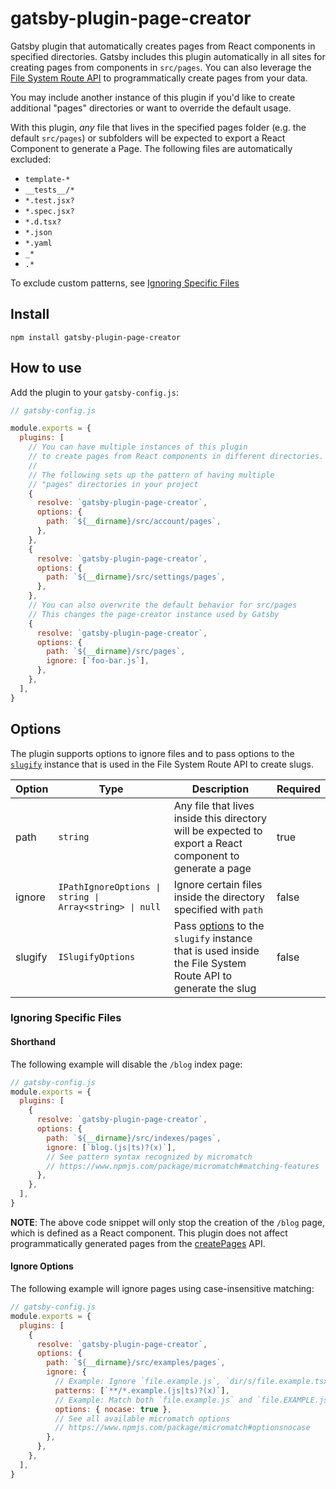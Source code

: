 # gatsby-plugin-page-creator

Gatsby plugin that automatically creates pages from React components in specified directories. Gatsby
includes this plugin automatically in all sites for creating pages from components in `src/pages`. You can also leverage the [File System Route API](https://www.gatsbyjs.com/docs/file-system-route-api/) to programmatically create pages from your data.

You may include another instance of this plugin if you'd like to create additional "pages" directories or want to override the default usage.

With this plugin, _any_ file that lives in the specified pages folder (e.g. the default `src/pages`) or subfolders will be expected to export a React Component to generate a Page. The following files are automatically excluded:

- `template-*`
- `__tests__/*`
- `*.test.jsx?`
- `*.spec.jsx?`
- `*.d.tsx?`
- `*.json`
- `*.yaml`
- `_*`
- `.*`

To exclude custom patterns, see [Ignoring Specific Files](#ignoring-specific-files)

## Install

`npm install gatsby-plugin-page-creator`

## How to use

Add the plugin to your `gatsby-config.js`:

```javascript
// gatsby-config.js

module.exports = {
  plugins: [
    // You can have multiple instances of this plugin
    // to create pages from React components in different directories.
    //
    // The following sets up the pattern of having multiple
    // "pages" directories in your project
    {
      resolve: `gatsby-plugin-page-creator`,
      options: {
        path: `${__dirname}/src/account/pages`,
      },
    },
    {
      resolve: `gatsby-plugin-page-creator`,
      options: {
        path: `${__dirname}/src/settings/pages`,
      },
    },
    // You can also overwrite the default behavior for src/pages
    // This changes the page-creator instance used by Gatsby
    {
      resolve: `gatsby-plugin-page-creator`,
      options: {
        path: `${__dirname}/src/pages`,
        ignore: [`foo-bar.js`],
      },
    },
  ],
}
```

## Options

The plugin supports options to ignore files and to pass options to the [`slugify`](https://github.com/sindresorhus/slugify) instance that is used in the File System Route API to create slugs.

| Option  | Type                                         | Description                                                                                                                                                  | Required |
| ------- | -------------------------------------------- | ------------------------------------------------------------------------------------------------------------------------------------------------------------ | -------- |
| path    | `string`                                     | Any file that lives inside this directory will be expected to export a React component to generate a page                                                    | true     |
| ignore  | `IPathIgnoreOptions ∣ string ∣ Array<string> ∣ null` | Ignore certain files inside the directory specified with `path`                                                                                              | false    |
| slugify | `ISlugifyOptions`                            | Pass [options](https://github.com/sindresorhus/slugify#options) to the `slugify` instance that is used inside the File System Route API to generate the slug | false    |

### Ignoring Specific Files

#### Shorthand

The following example will disable the `/blog` index page:

```javascript
// gatsby-config.js
module.exports = {
  plugins: [
    {
      resolve: `gatsby-plugin-page-creator`,
      options: {
        path: `${__dirname}/src/indexes/pages`,
        ignore: [`blog.(js|ts)?(x)`],
        // See pattern syntax recognized by micromatch
        // https://www.npmjs.com/package/micromatch#matching-features
      },
    },
  ],
}
```

**NOTE**: The above code snippet will only stop the creation of the `/blog` page, which is defined as a React component.
This plugin does not affect programmatically generated pages from the [createPages](https://www.gatsbyjs.com/docs/node-apis#createPages) API.

#### Ignore Options

The following example will ignore pages using case-insensitive matching:

```javascript
// gatsby-config.js
module.exports = {
  plugins: [
    {
      resolve: `gatsby-plugin-page-creator`,
      options: {
        path: `${__dirname}/src/examples/pages`,
        ignore: {
          // Example: Ignore `file.example.js`, `dir/s/file.example.tsx`
          patterns: [`**/*.example.(js|ts)?(x)`],
          // Example: Match both `file.example.js` and `file.EXAMPLE.js`
          options: { nocase: true },
          // See all available micromatch options
          // https://www.npmjs.com/package/micromatch#optionsnocase
        },
      },
    },
  ],
}
```
